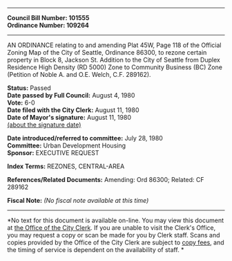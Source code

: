 * * * * *  
  
**Council Bill Number: [](#h0)[](#h2)101555**   
**Ordinance Number: 109264**  
  
* * * * *  
  
AN ORDINANCE relating to and amending Plat 45W, Page 118 of the Official Zoning Map of the City of Seattle, Ordinance 86300, to rezone certain property in Block 8, Jackson St. Addition to the City of Seattle from Duplex Residence High Density (RD 5000) Zone to Community Business (BC) Zone (Petition of Noble A. and O.E. Welch, C.F. 289162).  
  
**Status:** Passed   
**Date passed by Full Council:** August 4, 1980   
**Vote:** 6-0   
**Date filed with the City Clerk:** August 11, 1980   
**Date of Mayor's signature:** August 11, 1980   
[(about the signature date)](/~public/approvaldate.htm)   
  
  
**Date introduced/referred to committee:** July 28, 1980   
**Committee:** Urban Development Housing   
**Sponsor:** EXECUTIVE REQUEST   
  
**Index Terms:** REZONES, CENTRAL-AREA  
  
**References/Related Documents:** Amending: Ord 86300; Related: CF 289162  
  
**Fiscal Note:** *(No fiscal note available at this time)*  
  
* * * * *  
  
*No text for this document is available on-line. You may view this document at [the Office of the City Clerk](http://www.seattle.gov/leg/clerk/contactUs.htm). If you are unable to visit the Clerk's Office, you may request a copy or scan be made for you by Clerk staff. Scans and copies provided by the Office of the City Clerk are subject to [copy fees](http://clerk.seattle.gov/~public/clerkfees.htm), and the timing of service is dependent on the availability of staff. *  
  
  
